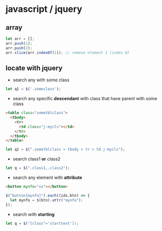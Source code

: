 # javascript / jquery

## array

```js
let arr = [];
arr.push(1);
arr.push(2);
arr.slice(arr.indexOf(1)); // remove element 1 (index 0)
```

## locate with jquery

- search any with some class

```js
let q1 = $('.someclass');
```

- search any specific **descendant** with class that have parent with some class

```html
<table class="sometblclass">
  <tbody>
    <tr>
      <td class="j-mycls"></td>
    </tr>
  </tbody>
</table>
```

```js
let q1 = $(".sometblclass > tbody > tr > td.j-mycls");
```

- search class1 **or** class2

```js
let q = $(".class1,.class2");
```

- search any element with **attribute**

```html
<button mynfo="xx"></button>
```

```js
$("button[mynfo]").each((idx,btn) => {
  let mynfo = $(btn).attr("mynfo");
});
```

- search with **starting**

```js
let q = $("[class^='starttext']);
```
